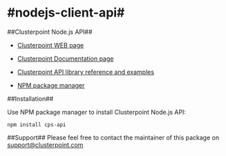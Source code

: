 #nodejs-client-api#
==============

##Clusterpoint Node.js API##

* [Clusterpoint WEB page](https://www.clusterpoint.com)

* [Clusterpoint Documentation page](https://www.clusterpoint.com/docs/3.0/36)

* [Clusterpoint API library reference and examples](https://www.clusterpoint.com/docs/?page=Reference)

* [NPM package manager](https://www.npmjs.org/package/cps-api)

##Installation##

Use NPM package manager to install Clusterpoint Node.js API:

`npm install cps-api`

##Support##
Please feel free to contact the maintainer of this package on
support@clusterpoint.com
